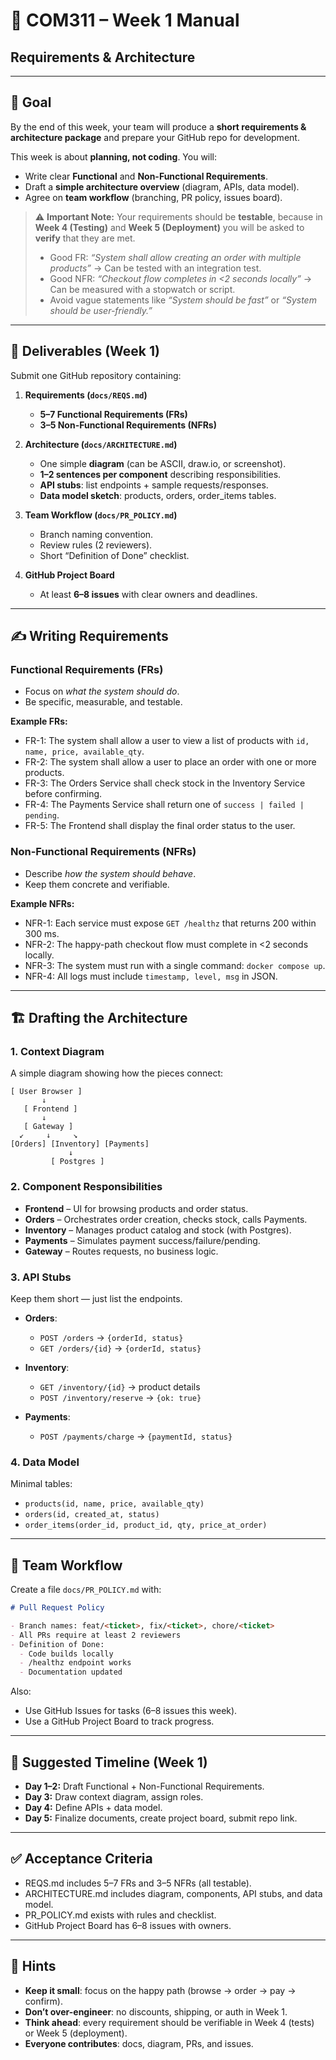 # 📘 COM311 – Week 1 Manual

## Requirements & Architecture

---

## 🎯 Goal

By the end of this week, your team will produce a **short requirements & architecture package** and prepare your GitHub repo for development.

This week is about **planning, not coding**. You will:

* Write clear **Functional** and **Non-Functional Requirements**.
* Draft a **simple architecture overview** (diagram, APIs, data model).
* Agree on **team workflow** (branching, PR policy, issues board).

> ⚠️ **Important Note:**
> Your requirements should be **testable**, because in **Week 4 (Testing)** and **Week 5 (Deployment)** you will be asked to **verify** that they are met.
>
> * Good FR: *“System shall allow creating an order with multiple products”* → Can be tested with an integration test.
> * Good NFR: *“Checkout flow completes in <2 seconds locally”* → Can be measured with a stopwatch or script.
> * Avoid vague statements like *“System should be fast”* or *“System should be user-friendly.”*

---

## 📂 Deliverables (Week 1)

Submit one GitHub repository containing:

1. **Requirements (`docs/REQS.md`)**

   * **5–7 Functional Requirements (FRs)**
   * **3–5 Non-Functional Requirements (NFRs)**

2. **Architecture (`docs/ARCHITECTURE.md`)**

   * One simple **diagram** (can be ASCII, draw\.io, or screenshot).
   * **1–2 sentences per component** describing responsibilities.
   * **API stubs**: list endpoints + sample requests/responses.
   * **Data model sketch**: products, orders, order\_items tables.

3. **Team Workflow (`docs/PR_POLICY.md`)**

   * Branch naming convention.
   * Review rules (2 reviewers).
   * Short “Definition of Done” checklist.

4. **GitHub Project Board**

   * At least **6–8 issues** with clear owners and deadlines.

---

## ✍️ Writing Requirements

### Functional Requirements (FRs)

* Focus on *what the system should do*.
* Be specific, measurable, and testable.

**Example FRs:**

* FR-1: The system shall allow a user to view a list of products with `id, name, price, available_qty`.
* FR-2: The system shall allow a user to place an order with one or more products.
* FR-3: The Orders Service shall check stock in the Inventory Service before confirming.
* FR-4: The Payments Service shall return one of `success | failed | pending`.
* FR-5: The Frontend shall display the final order status to the user.

### Non-Functional Requirements (NFRs)

* Describe *how the system should behave*.
* Keep them concrete and verifiable.

**Example NFRs:**

* NFR-1: Each service must expose `GET /healthz` that returns 200 within 300 ms.
* NFR-2: The happy-path checkout flow must complete in <2 seconds locally.
* NFR-3: The system must run with a single command: `docker compose up`.
* NFR-4: All logs must include `timestamp, level, msg` in JSON.

---

## 🏗️ Drafting the Architecture

### 1. Context Diagram

A simple diagram showing how the pieces connect:

```
[ User Browser ]
       ↓
   [ Frontend ]
       ↓
   [ Gateway ]
  ↙     ↓     ↘
[Orders] [Inventory] [Payments]
             ↓
         [ Postgres ]
```

### 2. Component Responsibilities

* **Frontend** – UI for browsing products and order status.
* **Orders** – Orchestrates order creation, checks stock, calls Payments.
* **Inventory** – Manages product catalog and stock (with Postgres).
* **Payments** – Simulates payment success/failure/pending.
* **Gateway** – Routes requests, no business logic.

### 3. API Stubs

Keep them short — just list the endpoints.

* **Orders**:

  * `POST /orders` → `{orderId, status}`
  * `GET /orders/{id}` → `{orderId, status}`

* **Inventory**:

  * `GET /inventory/{id}` → product details
  * `POST /inventory/reserve` → `{ok: true}`

* **Payments**:

  * `POST /payments/charge` → `{paymentId, status}`

### 4. Data Model

Minimal tables:

* `products(id, name, price, available_qty)`
* `orders(id, created_at, status)`
* `order_items(order_id, product_id, qty, price_at_order)`

---

## 🔄 Team Workflow

Create a file `docs/PR_POLICY.md` with:

```markdown
# Pull Request Policy

- Branch names: feat/<ticket>, fix/<ticket>, chore/<ticket>
- All PRs require at least 2 reviewers
- Definition of Done:
  - Code builds locally
  - /healthz endpoint works
  - Documentation updated
```

Also:

* Use GitHub Issues for tasks (6–8 issues this week).
* Use a GitHub Project Board to track progress.

---

## 📅 Suggested Timeline (Week 1)

* **Day 1–2:** Draft Functional + Non-Functional Requirements.
* **Day 3:** Draw context diagram, assign roles.
* **Day 4:** Define APIs + data model.
* **Day 5:** Finalize documents, create project board, submit repo link.

---

## ✅ Acceptance Criteria

* REQS.md includes 5–7 FRs and 3–5 NFRs (all testable).
* ARCHITECTURE.md includes diagram, components, API stubs, and data model.
* PR\_POLICY.md exists with rules and checklist.
* GitHub Project Board has 6–8 issues with owners.

---

## 📌 Hints

* **Keep it small**: focus on the happy path (browse → order → pay → confirm).
* **Don’t over-engineer**: no discounts, shipping, or auth in Week 1.
* **Think ahead**: every requirement should be verifiable in Week 4 (tests) or Week 5 (deployment).
* **Everyone contributes**: docs, diagram, PRs, and issues.
